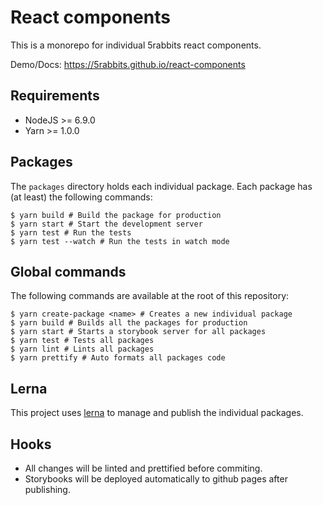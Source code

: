 # React components

This is a monorepo for individual 5rabbits react components.

Demo/Docs: https://5rabbits.github.io/react-components

## Requirements

- NodeJS >= 6.9.0
- Yarn >= 1.0.0

## Packages

The `packages` directory holds each individual package. Each package has (at least) the following commands:

```shell
$ yarn build # Build the package for production
$ yarn start # Start the development server
$ yarn test # Run the tests
$ yarn test --watch # Run the tests in watch mode
```

## Global commands

The following commands are available at the root of this repository:

```shell
$ yarn create-package <name> # Creates a new individual package
$ yarn build # Builds all the packages for production
$ yarn start # Starts a storybook server for all packages
$ yarn test # Tests all packages
$ yarn lint # Lints all packages
$ yarn prettify # Auto formats all packages code
```

## Lerna

This project uses [lerna](https://lernajs.io/) to manage and publish the individual packages.

## Hooks

* All changes will be linted and prettified before commiting.
* Storybooks will be deployed automatically to github pages after publishing.
